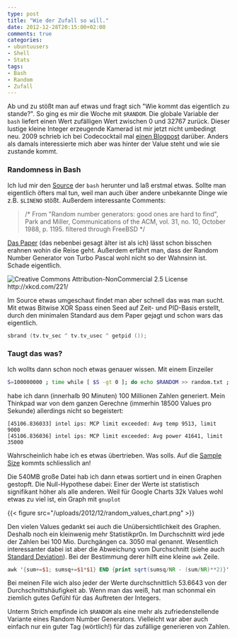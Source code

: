 ```yaml
---
type: post
title: "Wie der Zufall so will."
date: 2012-12-28T20:15:00+02:00
comments: true
categories:
- ubuntuusers
- Shell
- Stats
tags:
- Bash
- Random
- Zufall
---
```


Ab und zu stößt man auf etwas und fragt sich "Wie kommt das eigentlich zu
stande?". So ging es mir die Woche mit `$RANDOM`. Die globale Variable der
`bash` liefert einen Wert zufälligen Wert zwischen 0 und 32767 zurück. Dieser
lustige kleine Integer erzeugende Kamerad ist mir jetzt nicht umbedingt neu.
2009 schrieb ich bei Codecocktail mal
[einen Blogpost](http://codecocktail.wordpress.com/2009/02/01/zufallszahlen-mit-der-shell-bash/)
darüber. Anders als damals interessierte mich aber was hinter der Value steht
und wie sie zustande kommt.

### Randomness in Bash

Ich lud mir den [Source](http://ftp.gnu.org/gnu/bash/) der `bash` herunter und
laß erstmal etwas. Sollte man eigentlich öfters mal tun, weil man auch über
andere unbekannte Dinge wie z.B. `$LINENO` stößt. Außerdem interessante
Comments:

> /* From "Random number generators: good ones are hard to find", Park and
> Miller, Communications of the ACM, vol. 31, no. 10, October 1988, p.
> 1195. filtered through FreeBSD */

[Das Paper](http://www.cems.uwe.ac.uk/~irjohnso/coursenotes/ufeen8-15-m/p1192-parkmiller.pdf)
(das nebenbei gesagt älter ist als ich) lässt schon bisschen erahnen wohin die Reise
geht. Außerdem erfährt man, dass der Random Number Generator von Turbo Pascal
wohl nicht so der Wahnsinn ist. Schade eigentlich.

<p><img class="center" src="/uploads/2012/12/random_number.png" title="XKCD - 211" alt="Creative Commons Attribution-NonCommercial 2.5 License http://xkcd.com/221/"></p>

Im Source etwas umgeschaut findet man aber schnell das was man sucht.
Mit etwas Bitwise XOR Spass einen Seed auf Zeit- und PID-Basis erstellt, durch den
minimalen Standard aus dem Paper gejagt und schon wars das eigentlich.

``` c
sbrand (tv.tv_sec ^ tv.tv_usec ^ getpid ());
```

### Taugt das was?

Ich wollts dann schon noch etwas genauer wissen. Mit einem Einzeiler

``` bash
S=100000000 ; time while [ $S -gt 0 ]; do echo $RANDOM >> random.txt ; ((S--)) ; done
```

habe ich dann (innerhalb 90 Minuten) 100 Millionen Zahlen generiert.
Mein Thinkpad war von dem ganzen Gerechne (immerhin 18500 Values
pro Sekunde) allerdings nicht so begeistert:

```
[45106.836033] intel ips: MCP limit exceeded: Avg temp 9513, limit 9000
[45106.836036] intel ips: MCP limit exceeded: Avg power 41641, limit 35000
```

Wahrscheinlich habe ich es etwas übertrieben. Was solls. Auf die [Sample
Size](http://en.wikipedia.org/wiki/Sample_size_determination)
kommts schliesslich an!

Die 540MB große Datei hab ich dann etwas sortiert und in einen Graphen gestopft.
Die Null-Hypothese dabei: Einer der Werte ist statistisch signifikant höher als
alle anderen. Weil für Google Charts 32k Values wohl etwas zu viel ist, ein
Graph mit `gnuplot`

{{< figure src="/uploads/2012/12/random_values_chart.png" >}}

Den vielen Values gedankt sei auch die Unübersichtlichkeit des Graphen.
Deshalb noch ein kleinwenig mehr Statistikpr0n. Im Durchschnitt wird jede
der Zahlen bei 100 Mio. Durchgängen ca. 3050 mal genannt. Wesentlich
interessanter dabei ist aber die Abweichung vom Durchschnitt (siehe auch
[Standard Deviation](http://en.wikipedia.org/wiki/Standard_deviation)).
Bei der Bestimmung derer hilft eine kleine `awk` Zeile.

``` awk
awk '{sum+=$1; sumsq+=$1*$1} END {print sqrt(sumsq/NR - (sum/NR)**2)}' sorted.txt
```

Bei meinen File wich also jeder der Werte durchschnittlich 53.6643 von der
Durchschnittshäufigkeit ab. Wenn man das weiß, hat man schonmal ein
ziemlich gutes Gefühl für das Auftreten der Integers.

Unterm Strich empfinde ich `$RANDOM` als eine mehr als zufriedenstellende
Variante eines Random Number Generators. Vielleicht war aber auch einfach
nur ein guter Tag (wörtlich!) für das zufällige generieren von Zahlen.
